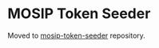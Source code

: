 # MOSIP Token Seeder

Moved to [mosip-token-seeder](https://github.com/mosip/mosip-token-seeder) repository.

